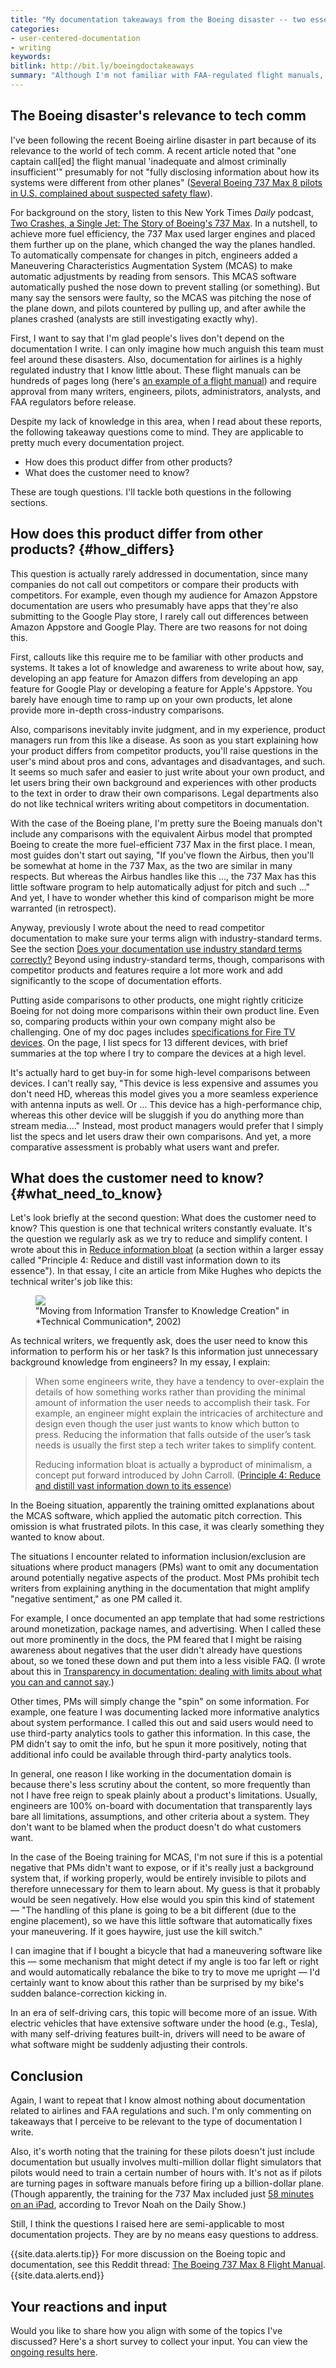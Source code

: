 ```yaml
---
title: "My documentation takeaways from the Boeing disaster -- two essential doc questions to ask for any project"
categories:
- user-centered-documentation
- writing
keywords:
bitlink: http://bit.ly/boeingdoctakeaways
summary: "Although I'm not familiar with FAA-regulated flight manuals, when I read about the Boeing disaster and the lack of information around the controversial MCAS feature, my two takeaways from a documentation perspective are to ask these questions: <i>How does this product differ from other products?</i> and <i>What does the customer need to know?</i> These are challenging questions in any documentation project."
---
```


## The Boeing disaster's relevance to tech comm

I've been following the recent Boeing airline disaster in part because of its relevance to the world of tech comm. A recent article noted that "one captain call[ed] the flight manual 'inadequate and almost criminally insufficient'" presumably for not "fully disclosing information about how its systems were different from other planes" ([Several Boeing 737 Max 8 pilots in U.S. complained about suspected safety flaw](https://www.dallasnews.com/business/airlines/2019/03/12/boeing-737-max-8-pilots-complained-feds-months-suspected-safety-flaw)).

For background on the story, listen to this New York Times *Daily* podcast, [Two Crashes, a Single Jet: The Story of Boeing's 737 Max](https://www.nytimes.com/2019/03/19/podcasts/the-daily/boeing-737-max-ethiopia-crash.html). In a nutshell, to achieve more fuel efficiency, the 737 Max used larger engines and placed them further up on the plane, which changed the way the planes handled. To automatically compensate for changes in pitch, engineers added a Maneuvering Characteristics Augmentation System (MCAS) to make automatic adjustments by reading from sensors. This MCAS software automatically pushed the nose down to prevent stalling (or something). But many say the sensors were faulty, so the MCAS was pitching the nose of the plane down, and pilots countered by pulling up, and after awhile the planes crashed (analysts are still investigating exactly why).

First, I want to say that I'm glad people's lives don't depend on the documentation I write. I can only imagine how much anguish this team must feel around these disasters. Also, documentation for airlines is a highly regulated industry that I know little about. These flight manuals can be hundreds of pages long (here's [an example of a flight manual](http://www.ameacademy.com/pdf/boeing/Boeing-777-FCOM.pdf)) and require approval from many writers, engineers, pilots, administrators, analysts, and FAA regulators before release.

Despite my lack of knowledge in this area, when I read about these reports, the following takeaway questions come to mind. They are applicable to pretty much every documentation project.

* How does this product differ from other products?
* What does the customer need to know?

These are tough questions. I'll tackle both questions in the following sections.

## How does this product differ from other products? {#how_differs}

This question is actually rarely addressed in documentation, since many companies do not call out competitors or compare their products with competitors. For example, even though my audience for Amazon Appstore documentation are users who presumably have apps that they're also submitting to the Google Play store, I rarely call out differences between Amazon Appstore and Google Play. There are two reasons for not doing this.

First, callouts like this require me to be familiar with other products and systems. It takes a lot of knowledge and awareness to write about how, say, developing an app feature for Amazon differs from developing an app feature for Google Play or developing a feature for Apple's Appstore. You barely have enough time to ramp up on your own products, let alone provide more in-depth cross-industry comparisons.

Also, comparisons inevitably invite judgment, and in my experience, product managers run from this like a disease. As soon as you start explaining how your product differs from competitor products, you'll raise questions in the user's mind about pros and cons, advantages and disadvantages, and such. It seems so much safer and easier to just write about your own product, and let users bring their own background and experiences with other products to the text in order to draw their own comparisons. Legal departments also do not like technical writers writing about competitors in documentation.

With the case of the Boeing plane, I'm pretty sure the Boeing manuals don't include any comparisons with the equivalent Airbus model that prompted Boeing to create the more fuel-efficient 737 Max in the first place. I mean, most guides don't start out saying, "If you've flown the Airbus, then you'll be somewhat at home in the 737 Max, as the two are similar in many respects. But whereas the Airbus handles like this ..., the 737 Max has this little software program to help automatically adjust for pitch and such ..." And yet, I have to wonder whether this kind of comparison might be more warranted (in retrospect).

Anyway, previously I wrote about the need to read competitor documentation to make sure your terms align with industry-standard terms. See the section [Does your documentation use industry standard terms correctly?](https://idratherbewriting.com/simplifying-complexity/reducing-the-complexity-of-technical-language.html#does-your-documentation-use-industry-standard-terms-correctly) Beyond using industry-standard terms, though, comparisons with competitor products and features require a lot more work and add significantly to the scope of documentation efforts.

Putting aside comparisons to other products, one might rightly criticize Boeing for not doing more comparisons within their own product line. Even so, comparing products within your own company might also be challenging. One of my doc pages includes [specifications for Fire TV devices](https://developer.amazon.com/docs/fire-tv/device-specifications.html). On the page, I list specs for 13 different devices, with brief summaries at the top where I try to compare the devices at a high level.

It's actually hard to get buy-in for some high-level comparisons between devices. I can't really say, "This device is less expensive and assumes you don't need HD, whereas this model gives you a more seamless experience with antenna inputs as well. Or ... This device has a high-performance chip, whereas this other device will be sluggish if you do anything more than stream media...." Instead, most product managers would prefer that I simply list the specs and let users draw their own comparisons. And yet, a more comparative assessment is probably what users want and prefer.

## What does the customer need to know? {#what_need_to_know}

Let's look briefly at the second question: What does the customer need to know? This question is one that technical writers constantly evaluate. It's the question we regularly ask as we try to reduce and simplify content. I wrote about this in [Reduce information bloat](https://idratherbewriting.com/simplifying-complexity/reduction-layering-distillation.html#reducing-information-bloat) (a section within a larger essay called "Principle 4: Reduce and distill vast information down to its essence"). In that essay, I cite an article from Mike Hughes who depicts the technical writer's job like this:

<figure><img src="https://idratherbewritingmedia.com/images/actionableinformation.png"><figcaption>"Moving from Information Transfer to Knowledge Creation" in *Technical Communication*, 2002)</figcaption></figure>

As technical writers, we frequently ask, does the user need to know this information to perform his or her task? Is this information just unnecessary background knowledge from engineers? In my essay, I explain:

> When some engineers write, they have a tendency to over-explain the details of how something works rather than providing the minimal amount of information the user needs to accomplish their task. For example, an engineer might explain the intricacies of architecture and design even though the user just wants to know which button to press. Reducing the information that falls outside of the user’s task needs is usually the first step a tech writer takes to simplify content.
>
> Reducing information bloat is actually a byproduct of minimalism, a concept put forward introduced by John Carroll. ([Principle 4: Reduce and distill vast information down to its essence](https://idratherbewriting.com/simplifying-complexity/reduction-layering-distillation.html))

In the Boeing situation, apparently the training omitted explanations about the MCAS software, which applied the automatic pitch correction. This omission is what frustrated pilots. In this case, it was clearly something they wanted to know about.

The situations I encounter related to information inclusion/exclusion are situations where product managers (PMs) want to omit any documentation around potentially negative aspects of the product. Most PMs prohibit tech writers from explaining anything in the documentation that might amplify "negative sentiment," as one PM called it.

For example, I once documented an app template that had some restrictions around monetization, package names, and advertising. When I called these out more prominently in the docs, the PM feared that I might be raising awareness about negatives that the user didn't already have questions about, so we toned these down and put them into a less visible FAQ. (I wrote about this in [Transparency in documentation: dealing with limits about what you can and cannot say](https://idratherbewriting.com/2017/07/13/transparency-in-documentation/).)

Other times, PMs will simply change the "spin" on some information. For example, one feature I was documenting lacked more informative analytics about system performance. I called this out and said users would need to use third-party analytics tools to gather this information. In this case, the PM didn't say to omit the info, but he spun it more positively, noting that additional info could be available through third-party analytics tools.

In general, one reason I like working in the documentation domain is because there's less scrutiny about the content, so more frequently than not I have free reign to speak plainly about a product's limitations. Usually, engineers are 100% on-board with documentation that transparently lays bare all limitations, assumptions, and other criteria about a system. They don't want to be blamed when the product doesn't do what customers want.

In the case of the Boeing training for MCAS, I'm not sure if this is a potential negative that PMs didn't want to expose, or if it's really just a background system that, if working properly, would be entirely invisible to pilots and therefore unnecessary for them to learn about. My guess is that it probably would be seen negatively. How else would you spin this kind of statement &mdash; "The handling of this plane is going to be a bit different (due to the engine placement), so we have this little software that automatically fixes your maneuvering. If it goes haywire, just use the kill switch."

I can imagine that if I bought a bicycle that had a maneuvering software like this &mdash; some mechanism that might detect if my angle is too far left or right and would automatically rebalance the bike to try to move me upright &mdash; I'd certainly want to know about this rather than be surprised by my bike's sudden balance-correction kicking in.

In an era of self-driving cars, this topic will become more of an issue. With electric vehicles that have extensive software under the hood (e.g., Tesla), with many self-driving features built-in, drivers will need to be aware of what software might be suddenly adjusting their controls.

## Conclusion

Again, I want to repeat that I know almost nothing about documentation related to airlines and FAA regulations and such. I'm only commenting on takeaways that I perceive to be relevant to the type of documentation I write.

Also, it's worth noting that the training for these pilots doesn't just include documentation but usually involves multi-million dollar flight simulators that pilots would need to train a certain number of hours with. It's not as if pilots are turning pages in software manuals before firing up a billion-dollar plane. (Though apparently, the training for the 737 Max included just [58 minutes on an iPad](https://www.youtube.com/watch?v=pal217dIhFc), according to Trevor Noah on the Daily Show.)

Still, I think the questions I raised here are semi-applicable to most documentation projects. They are by no means easy questions to address.

{{site.data.alerts.tip}} For more discussion on the Boeing topic and documentation, see this Reddit thread: <a href="https://www.reddit.com/r/technicalwriting/comments/b1stjl/the_boeing_737_max_8_flight_manual/">The Boeing 737 Max 8 Flight Manual</a>.{{site.data.alerts.end}}

## Your reactions and input

Would you like to share how you align with some of the topics I've discussed? Here's a short survey to collect your input. You can view the [ongoing results here](https://www.questionpro.com/t/PGAeXZd8SV).

<script>
EMBED_PARAMS = {};
EMBED_PARAMS.surveyID =6576126;
EMBED_PARAMS.domain ="//www.questionpro.com";
EMBED_PARAMS.src ="//www.questionpro.com/a/TakeSurvey?tt=rw9jVBQMkmI%3D";
EMBED_PARAMS.width ="100%";
EMBED_PARAMS.height = "1500px";
EMBED_PARAMS.border = "hidden";
</script>
<div id="div_6576126"></div>
<script src="//www.questionpro.com/javascript/embedsurvey.js?version=1"></script>
